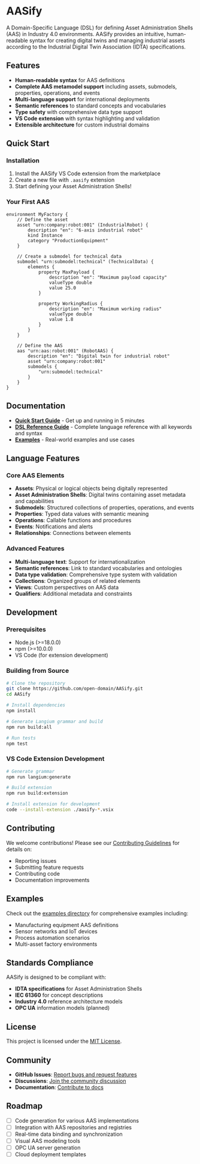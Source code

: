 # AASify

A Domain-Specific Language (DSL) for defining Asset Administration Shells (AAS) in Industry 4.0 environments. AASify provides an intuitive, human-readable syntax for creating digital twins and managing industrial assets according to the Industrial Digital Twin Association (IDTA) specifications.

## Features

- **Human-readable syntax** for AAS definitions
- **Complete AAS metamodel support** including assets, submodels, properties, operations, and events
- **Multi-language support** for international deployments
- **Semantic references** to standard concepts and vocabularies
- **Type safety** with comprehensive data type support
- **VS Code extension** with syntax highlighting and validation
- **Extensible architecture** for custom industrial domains

## Quick Start

### Installation

1. Install the AASify VS Code extension from the marketplace
2. Create a new file with `.aasify` extension
3. Start defining your Asset Administration Shells!

### Your First AAS

```aasify
environment MyFactory {
    // Define the asset
    asset "urn:company:robot:001" (IndustrialRobot) {
        description "en": "6-axis industrial robot"
        kind Instance
        category "ProductionEquipment"
    }

    // Create a submodel for technical data
    submodel "urn:submodel:technical" (TechnicalData) {
        elements {
            property MaxPayload {
                description "en": "Maximum payload capacity"
                valueType double
                value 25.0
            }
            
            property WorkingRadius {
                description "en": "Maximum working radius"
                valueType double
                value 1.8
            }
        }
    }

    // Define the AAS
    aas "urn:aas:robot:001" (RobotAAS) {
        description "en": "Digital twin for industrial robot"
        asset "urn:company:robot:001"
        submodels {
            "urn:submodel:technical"
        }
    }
}
```

## Documentation

- **[Quick Start Guide](docs/Quick-Start-Guide.md)** - Get up and running in 5 minutes
- **[DSL Reference Guide](docs/AASify-DSL-Reference.md)** - Complete language reference with all keywords and syntax
- **[Examples](examples/)** - Real-world examples and use cases

## Language Features

### Core AAS Elements

- **Assets**: Physical or logical objects being digitally represented
- **Asset Administration Shells**: Digital twins containing asset metadata and capabilities
- **Submodels**: Structured collections of properties, operations, and events
- **Properties**: Typed data values with semantic meaning
- **Operations**: Callable functions and procedures
- **Events**: Notifications and alerts
- **Relationships**: Connections between elements

### Advanced Features

- **Multi-language text**: Support for internationalization
- **Semantic references**: Link to standard vocabularies and ontologies
- **Data type validation**: Comprehensive type system with validation
- **Collections**: Organized groups of related elements
- **Views**: Custom perspectives on AAS data
- **Qualifiers**: Additional metadata and constraints

## Development

### Prerequisites

- Node.js (>=18.0.0)
- npm (>=10.0.0)
- VS Code (for extension development)

### Building from Source

```bash
# Clone the repository
git clone https://github.com/open-domain/AASify.git
cd AASify

# Install dependencies
npm install

# Generate Langium grammar and build
npm run build:all

# Run tests
npm test
```

### VS Code Extension Development

```bash
# Generate grammar
npm run langium:generate

# Build extension
npm run build:extension

# Install extension for development
code --install-extension ./aasify-*.vsix
```

## Contributing

We welcome contributions! Please see our [Contributing Guidelines](CONTRIBUTING.md) for details on:

- Reporting issues
- Submitting feature requests
- Contributing code
- Documentation improvements

## Examples

Check out the [examples directory](examples/) for comprehensive examples including:

- Manufacturing equipment AAS definitions
- Sensor networks and IoT devices
- Process automation scenarios
- Multi-asset factory environments

## Standards Compliance

AASify is designed to be compliant with:

- **IDTA specifications** for Asset Administration Shells
- **IEC 61360** for concept descriptions
- **Industry 4.0** reference architecture models
- **OPC UA** information models (planned)

## License

This project is licensed under the [MIT License](LICENSE).

## Community

- **GitHub Issues**: [Report bugs and request features](https://github.com/open-domain/AASify/issues)
- **Discussions**: [Join the community discussion](https://github.com/open-domain/AASify/discussions)
- **Documentation**: [Contribute to docs](docs/)

## Roadmap

- [ ] Code generation for various AAS implementations
- [ ] Integration with AAS repositories and registries
- [ ] Real-time data binding and synchronization
- [ ] Visual AAS modeling tools
- [ ] OPC UA server generation
- [ ] Cloud deployment templates

